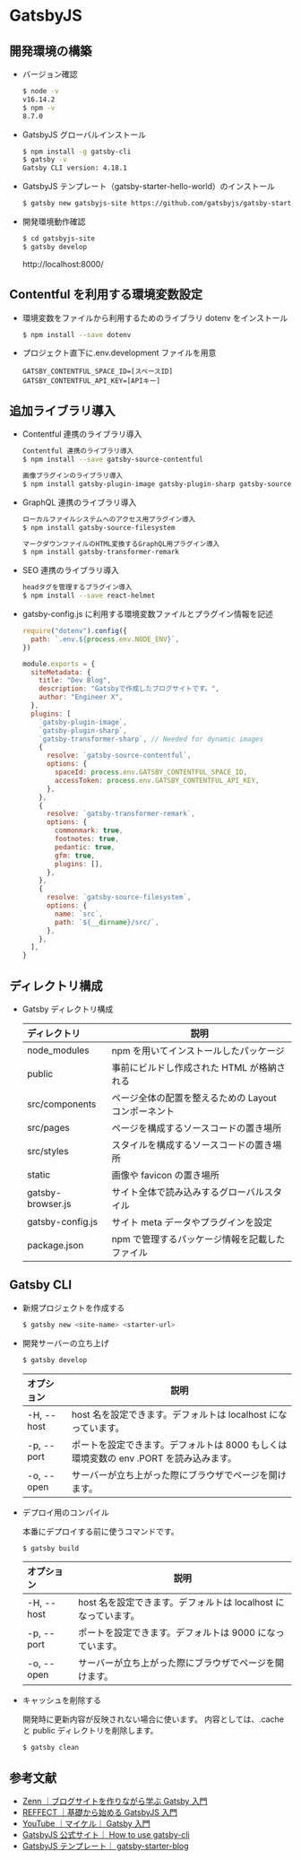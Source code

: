 # GatsbyJS

## 開発環境の構築

- バージョン確認

  ```sh
  $ node -v
  v16.14.2
  $ npm -v
  8.7.0
  ```

- GatsbyJS グローバルインストール

  ```sh
  $ npm install -g gatsby-cli
  $ gatsby -v
  Gatsby CLI version: 4.18.1
  ```

- GatsbyJS テンプレート（gatsby-starter-hello-world）のインストール

  ```sh
  $ gatsby new gatsbyjs-site https://github.com/gatsbyjs/gatsby-starter-hello-world
  ```

- 開発環境動作確認

  ```sh
  $ cd gatsbyjs-site
  $ gatsby develop
  ```

  http://localhost:8000/

## Contentful を利用する環境変数設定

- 環境変数をファイルから利用するためのライブラリ dotenv をインストール

  ```sh
  $ npm install --save dotenv
  ```

- プロジェクト直下に.env.development ファイルを用意

  ```sh:.env.development
  GATSBY_CONTENTFUL_SPACE_ID=[スペースID]
  GATSBY_CONTENTFUL_API_KEY=[APIキー]
  ```

## 追加ライブラリ導入

- Contentful 連携のライブラリ導入

  ```sh
  Contentful 連携のライブラリ導入
  $ npm install --save gatsby-source-contentful
  ```

  ```sh
  画像プラグインのライブラリ導入
  $ npm install gatsby-plugin-image gatsby-plugin-sharp gatsby-source-filesystem gatsby-transformer-sharp
  ```

- GraphQL 連携のライブラリ導入

  ```sh
  ローカルファイルシステムへのアクセス用プラグイン導入
  $ npm install gatsby-source-filesystem
  ```

  ```sh
  マークダウンファイルのHTML変換するGraphQL用プラグイン導入
  $ npm install gatsby-transformer-remark
  ```

- SEO 連携のライブラリ導入

  ```sh
  headタグを管理するプラグイン導入
  $ npm install --save react-helmet
  ```

- gatsby-config.js に利用する環境変数ファイルとプラグイン情報を記述

  ```js:gatsby-config.js
  require("dotenv").config({
    path: `.env.${process.env.NODE_ENV}`,
  })

  module.exports = {
    siteMetadata: {
      title: "Dev Blog",
      description: "Gatsbyで作成したブログサイトです。",
      author: "Engineer X",
    },
    plugins: [
      `gatsby-plugin-image`,
      `gatsby-plugin-sharp`,
      `gatsby-transformer-sharp`, // Needed for dynamic images
      {
        resolve: `gatsby-source-contentful`,
        options: {
          spaceId: process.env.GATSBY_CONTENTFUL_SPACE_ID,
          accessToken: process.env.GATSBY_CONTENTFUL_API_KEY,
        },
      },
      {
        resolve: `gatsby-transformer-remark`,
        options: {
          commonmark: true,
          footnotes: true,
          pedantic: true,
          gfm: true,
          plugins: [],
        },
      },
      {
        resolve: `gatsby-source-filesystem`,
        options: {
          name: `src`,
          path: `${__dirname}/src/`,
        },
      },
    ],
  }
  ```

## ディレクトリ構成

- Gatsby ディレクトリ構成

  | ディレクトリ      | 説明                                                 |
  | :---------------- | ---------------------------------------------------- |
  | node_modules      | npm を用いてインストールしたパッケージ               |
  | public            | 事前にビルドし作成された HTML が格納される           |
  | src/components    | ページ全体の配置を整えるための Layout コンポーネント |
  | src/pages         | ページを構成するソースコードの置き場所               |
  | src/styles        | スタイルを構成するソースコードの置き場所             |
  | static            | 画像や favicon の置き場所                            |
  | gatsby-browser.js | サイト全体で読み込みするグローバルスタイル           |
  | gatsby-config.js  | サイト meta データやプラグインを設定                 |
  | package.json      | npm で管理するパッケージ情報を記載したファイル       |

## Gatsby CLI

- 新規プロジェクトを作成する

  ```sh
  $ gatsby new <site-name> <starter-url>
  ```

- 開発サーバーの立ち上げ

  ```sh
  $ gatsby develop
  ```

  | オプション | 説明                                                                                   |
  | :--------- | -------------------------------------------------------------------------------------- |
  | -H, --host | host 名を設定できます。デフォルトは localhost になっています。                         |
  | -p, --port | ポートを設定できます。デフォルトは 8000 もしくは 環境変数の env .PORT を読み込みます。 |
  | -o, --open | サーバーが立ち上がった際にブラウザでページを開けます。                                 |

- デプロイ用のコンパイル

  本番にデプロイする前に使うコマンドです。

  ```sh
  $ gatsby build
  ```

  | オプション | 説明                                                           |
  | :--------- | -------------------------------------------------------------- |
  | -H, --host | host 名を設定できます。デフォルトは localhost になっています。 |
  | -p, --port | ポートを設定できます。デフォルトは 9000 になっています。       |
  | -o, --open | サーバーが立ち上がった際にブラウザでページを開けます。         |

- キャッシュを削除する

  開発時に更新内容が反映されない場合に使います。
  内容としては、.cache と public ディレクトリを削除します。

  ```sh
  $ gatsby clean
  ```

## 参考文献

- [Zenn ｜ブログサイトを作りながら学ぶ Gatsby 入門](https://zenn.dev/tomokiya/books/4b13342f6d878b93e06c)
- [REFFECT ｜基礎から始める GatsbyJS 入門](https://reffect.co.jp/react/gatsby-basic-tutorial-for-beginners#Blog_Starter)
- [YouTube ｜マイケル｜ Gatsby 入門](https://bit.ly/3PytG4m)
- [GatsbyJS 公式サイト｜ How to use gatsby-cli](https://www.gatsbyjs.com/docs/reference/gatsby-cli/)
- [GatsbyJS テンプレート｜ gatsby-starter-blog](https://www.gatsbyjs.com/starters/gatsbyjs/gatsby-starter-blog)

